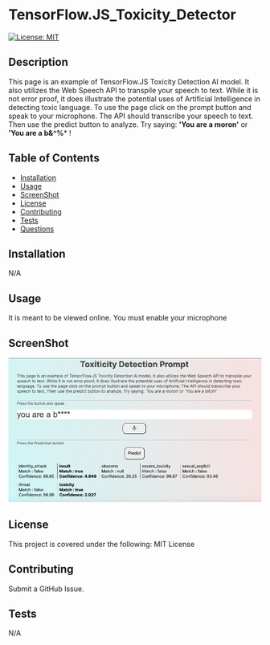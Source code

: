 # TensorFlow.JS_Toxicity_Detector

[![License: MIT](https://img.shields.io/badge/License-MIT-yellow.svg)](https://opensource.org/licenses/MIT)

## Description

This page is an example of TensorFlow.JS Toxicity Detection AI model. It also utilizes the Web Speech API to transpile your speech to text. While it is not error proof, it does illustrate the potential uses of Artificial Intelligence in detecting toxic language. To use the page
click on the prompt button and speak to your microphone. The API should transcribe your speech to text. Then use the predict button to analyze.
Try saying: **'You are a moron'** or **'You are a b&^%*** !

## Table of Contents

- [Installation](#installation)
- [Usage](#usage)
- [ScreenShot](#screenshot)
- [License](#license)
- [Contributing](#contributing)
- [Tests](#tests)
- [Questions](#questions)

## Installation

N/A

## Usage

It is meant to be viewed online. You must enable your microphone

## ScreenShot

![WebAPP](./meta/screenshot.png)

## License

This project is covered under the following: MIT License

## Contributing

Submit a GitHub Issue.

## Tests

N/A
